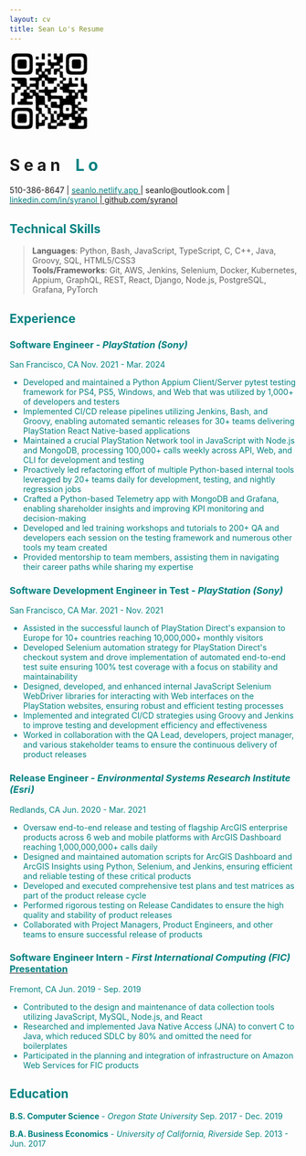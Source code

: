 ```yaml
--- 
layout: cv
title: Sean Lo's Resume
--- 
```


<span class="qr-code">
  <a href="https://seanlo.netlify.app">
    <img src="media/qr_code.png" alt="QR Code" style="width: 10em; height: 10em;">
  </a>
</span>

# S e a n     <span style="opacity:0;">_</span> <font color="teal"> L o

<div id="info">
  <a>                                                                   510-386-8647            |           </a>
  <a href="https://seanlo.netlify.app">          <font color="teal">    seanlo.netlify.app        </font>   </a>
  <a>                                                                 | seanlo@outlook.com      |           </a>
  <a href="https://www.linkedin.com/in/syranol"> <font color="teal">    linkedin.com/in/syranol   </font>   </a>
  <a href="https://github.com/syranol">                               | github.com/syranol                  </a>
</div>


## Technical Skills

>  <span class="technical-one"> **Languages**: Python, Bash, JavaScript, TypeScript, C, C++, Java, Groovy, SQL, HTML5/CSS3 </span><br>
>  <span> **Tools/Frameworks**: Git, AWS, Jenkins, Selenium, Docker, Kubernetes, Appium, GraphQL, REST, React, Django, Node.js, PostgreSQL, Grafana, PyTorch </span>

<!--   
  **Languages:** Python, JavaScript, Bash, C/C++, Groovy, SQL, HTML5/CSS3

> **Tools/Frameworks:** Git, AWS, Jenkins, Selenium, Docker, Kubernetes, Appium, GraphQL, REST, React, Node.js, Django, PostgreSQL, Grafana, PyTorch -->


## Experience

### **Software Engineer** -  *PlayStation (Sony)*

<span> San Francisco, CA  <span class="small-right">Nov. 2021 - Mar. 2024</span> </span>

* Developed and maintained a Python Appium Client/Server pytest testing framework for PS4, PS5, Windows, and Web that was utilized by 1,000+ of developers and testers
* Implemented CI/CD release pipelines utilizing Jenkins, Bash, and Groovy, enabling automated semantic releases for 30+ teams delivering PlayStation React Native-based applications
* Maintained a crucial PlayStation Network tool in JavaScript with Node.js and MongoDB, processing 100,000+ calls weekly across API, Web, and CLI for development and testing
* Proactively led refactoring effort of multiple Python-based internal tools leveraged by 20+ teams daily for development, testing, and nightly regression jobs
* Crafted a Python-based Telemetry app with MongoDB and Grafana, enabling shareholder insights and improving KPI monitoring and decision-making
* Developed and led training workshops and tutorials to 200+ QA and developers each session on the testing framework and numerous other tools my team created
* Provided mentorship to team members, assisting them in navigating their career paths while sharing my expertise

### **Software Development Engineer in Test** - *PlayStation (Sony)* 

<span> San Francisco, CA <span class="small-right">Mar. 2021 - Nov. 2021</span></span>

* Assisted in the successful launch of PlayStation Direct's expansion to Europe for 10+ countries reaching 10,000,000+  monthly visitors 
* Developed Selenium automation strategy for PlayStation Direct's checkout system and drove implementation of automated end-to-end test suite ensuring 100% test coverage with a focus on stability and maintainability
* Designed, developed, and enhanced internal JavaScript Selenium WebDriver libraries for interacting with Web interfaces on the PlayStation websites, ensuring robust and efficient testing processes
* Implemented and integrated CI/CD strategies using Groovy and Jenkins to improve testing and development efficiency and effectiveness
* Worked in collaboration with the QA Lead, developers, project manager, and various stakeholder teams to ensure the continuous delivery of product releases

### **Release Engineer** - *Environmental Systems Research Institute (Esri)*

<span> Redlands, CA <span class="small-right">Jun. 2020 - Mar. 2021</span></span>

* Oversaw end-to-end release and testing of flagship ArcGIS enterprise products across 6 web and mobile platforms with ArcGIS Dashboard reaching 1,000,000,000+ calls daily
* Designed and maintained automation scripts for ArcGIS Dashboard and ArcGIS Insights using Python, Selenium, and Jenkins, ensuring efficient and reliable testing of these critical products
* Developed and executed comprehensive test plans and test matrices as part of the product release cycle
* Performed rigorous testing on Release Candidates to ensure the high quality and stability of product releases
* Collaborated with Project Managers, Product Engineers, and other teams to ensure successful release of products

### __Software Engineer Intern - *First International Computing (FIC)*__ <a href="https://www.linkedin.com/in/syranol/overlay/1583300266405/single-media-viewer/?type=DOCUMENT&profileId=ACoAABPldJ0BFSjGL3EC_DYMnNJCZ6ongKLGV8o](https://www.linkedin.com/in/syranol/overlay/1583300266405/single-media-viewer?type=DOCUMENT&profileId=ACoAABPldJ0BFSjGL3EC_DYMnNJCZ6ongKLGV8o&lipi=urn%3Ali%3Apage%3Ad_flagship3_profile_view_base%3Bx6lRpc6VRv6h80zWrUTwyw%3D%3D](https://www.linkedin.com/in/syranol/overlay/1583300266405/single-media-viewer?type=DOCUMENT&profileId=ACoAABPldJ0BFSjGL3EC_DYMnNJCZ6ongKLGV8o&lipi=urn%3Ali%3Apage%3Ad_flagship3_profile_view_base%3BKydn0%2FLdQY6Ut2HiDrOFtw%3D%3D"> <font color="teal"> Presentation </font> </a> 

<span> Fremont, CA <span class="small-right">Jun. 2019 - Sep. 2019</span></span>

* Contributed to the design and maintenance of data collection tools utilizing JavaScript, MySQL, Node.js, and React
* Researched and implemented Java Native Access (JNA) to convert C to Java, which reduced SDLC by 80% and omitted the need for boilerplates
* Participated in the planning and integration of infrastructure on Amazon Web Services for FIC products

## Education

**B.S. Computer Science** - *Oregon State University* <span class="small-right"> Sep. 2017 - Dec. 2019 </span>
        
**B.A. Business Economics** - *University of California, Riverside* <span class="small-right"> Sep. 2013 - Jun. 2017 </span>
